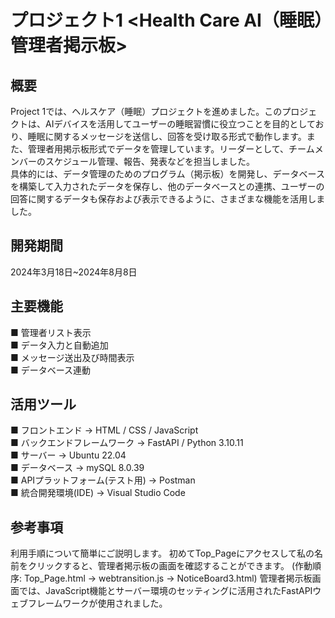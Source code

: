 # プロジェクト1 <Health Care AI（睡眠）管理者掲示板>
## 概要
Project 1では、ヘルスケア（睡眠）プロジェクトを進めました。このプロジェクトは、AIデバイスを活用してユーザーの睡眠習慣に役立つことを目的としており、睡眠に関するメッセージを送信し、回答を受け取る形式で動作します。また、管理者用掲示板形式でデータを管理しています。リーダーとして、チームメンバーのスケジュール管理、報告、発表などを担当しました。<br>
具体的には、データ管理のためのプログラム（掲示板）を開発し、データベースを構築して入力されたデータを保存し、他のデータベースとの連携、ユーザーの回答に関するデータも保存および表示できるように、さまざまな機能を活用しました。

## 開発期間
2024年3月18日~2024年8月8日

## 主要機能
■ 管理者リスト表示 <br>
■ データ入力と自動追加 <br>
■ メッセージ送出及び時間表示 <br>
■ データベース連動

## 活用ツール
■ フロントエンド  →  HTML  /  CSS  /  JavaScript <br>
■ バックエンドフレームワーク  →  FastAPI  / Python 3.10.11 <br>
■ サーバー  →  Ubuntu 22.04 <br>
■ データベース  →  mySQL 8.0.39 <br>
■ APIプラットフォーム(テスト用)  →  Postman <br>
■ 統合開発環境(IDE)  →  Visual Studio Code

## 参考事項
利用手順について簡単にご説明します。
初めてTop_Pageにアクセスして私の名前をクリックすると、管理者掲示板の画面を確認することができます。
(作動順序: Top_Page.html -> webtransition.js -> NoticeBoard3.html)
管理者掲示板画面では、JavaScript機能とサーバー環境のセッティングに活用されたFastAPIウェブフレームワークが使用されました。
